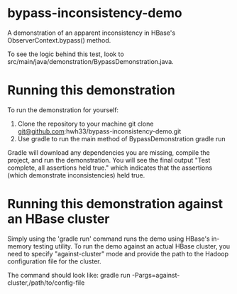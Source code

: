 # bypass-inconsistency-demo

A demonstration of an apparent inconsistency in HBase's ObserverContext.bypass() method.

To see the logic behind this test, look to src/main/java/demonstration/BypassDemonstration.java.

# Running this demonstration

To run the demonstration for yourself:

1. Clone the repository to your machine
    git clone git@github.com:hwh33/bypass-inconsistency-demo.git
2. Use gradle to run the main method of BypassDemonstration
    gradle run
    
Gradle will download any dependencies you are missing, compile the project, and run the demonstration.
You will see the final output "Test complete, all assertions held true." which indicates that the
assertions (which demonstrate inconsistencies) held true.

# Running this demonstration against an HBase cluster

Simply using the 'gradle run' command runs the demo using HBase's in-memory testing utility. To run
the demo against an actual HBase cluster, you need to specify "against-cluster" mode and provide the
path to the Hadoop configuration file for the cluster.

The command should look like:
    gradle run -Pargs=against-cluster,/path/to/config-file

